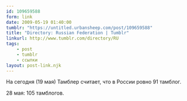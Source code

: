 ```yaml
---
id: 109659588
form: link
date: 2009-05-19 01:40:00
tumblr: "https://untitled.urbansheep.com/post/109659588"
title: "Directory: Russian Federation | Tumblr"
linkurl: http://www.tumblr.com/directory/RU
tags:
    - post
    - tumblr
    - ссылки
layout: post-link.njk
---
```

<p>На сегодня (19 мая) Тамблер считает, что в России ровно 91 тамблог.</p>

<p>28 мая: 105 тамблогов.</p>
